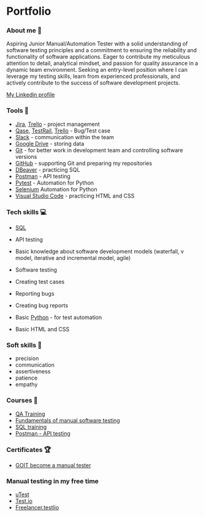 # Portfolio

### About me :wave:
Aspiring Junior Manual/Automation Tester with a solid understanding of software testing principles and a commitment to ensuring the reliability and functionality of software applications.
Eager to contribute my meticulous attention to detail, analytical mindset, and passion for quality assurance in a dynamic team environment.
Seeking an entry-level position where I can leverage my testing skills, learn from experienced professionals, and actively contribute to the success of software development projects.

[My Linkedin profile](https://www.linkedin.com/in/dinu-marian-catalin/)

### Tools :wrench:

* [Jira](https://www.atlassian.com/pl/software/jira), [Trello](https://trello.com/pl/tour) - project management
* [Qase](https://qase.io), [TestRail](https://www.testrail.com), [Trello](https://trello.com) - Bug/Test case
* [Slack](https://slack.com/) - communication within the team
* [Google Drive](https://www.google.com/intl/pl_pl/drive/) - storing data
* [Git](https://git-scm.com/) - for better work in development team and controlling software versions
* [GitHub](https://github.com/) - supporting Git and preparing my repositories
* [DBeaver](https://dbeaver.io) - practicing SQL
* [Postman](https://www.postman.com/) - API testing
* [Pytest](https://pytest.org) - Automation for Python
* [Selenium](https://www.selenium.dev/) Automation for Python
* [Visual Studio Code](https://code.visualstudio.com/) - practicing HTML and CSS

### Tech skills :computer:
* [SQL](https://support.microsoft.com/ro-ro/topic/access-sql-concepte-de-bază-vocabular-și-sintaxă-444d0303-cde1-424e-9a74-e8dc3e460671)

*  API testing
* Basic knowledge about software development models (waterfall, v model, iterative and incremental model, agile)
* Software testing
* Creating test cases
* Reporting bugs
* Creating bug reports
* Basic [Python](https://www.python.org/) - for test automation
* Basic HTML and CSS

### Soft skills :file_folder:
* precision
* communication
* assertiveness
* patience
* empathy

### Courses :notebook:
* [QA Training](https://goit.global/ro/courses/qa/)
* [Fundamentals of manual software testing](https://goit.global/ro/courses/qa/)
* [SQL training](https://goit.global/ro/courses/qa/)
* [Postman - API testing](https://goit.global/ro/courses/qa/)

### Certificates :trophy:
* [GOIT become a manual tester](https://drive.google.com/file/d/1idwinzJoUc6KvDuKHxCvF2HGChVznmu0/view?usp=drive_link)
### Manual testing in my free time
* [uTest](https://www.utest.com)
* [Test.io](https://test.io)
* [Freelancer.testlio](https://freelancer.testlio.com) 
